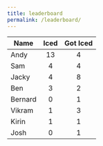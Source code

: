 ```yaml
---
title: leaderboard
permalink: /leaderboard/
---
```


| Name          | Iced          | Got Iced   |
| ------------- |:-------------:|:----------:|
| Andy          | 13            | 4          |
| Sam           | 4             | 4          |
| Jacky         | 4             | 8          |
| Ben           | 3             | 2          |
| Bernard       | 0             | 1          |
| Vikram        | 1             | 3          |
| Kirin         | 1             | 1          |
| Josh          | 0             | 1          |
